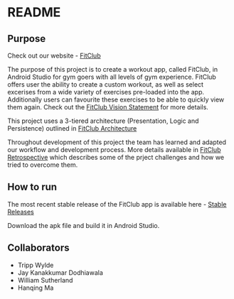 # README

## Purpose
Check out our website - [FitClub](https://tc3040.github.io/FitClub/)

The purpose of this project is to create a workout app, called FitClub, in Android Studio for gym goers with all levels of gym experience. FitClub offers user the ability to create a custom workout, as well as select excerises from a wide variety of exercises pre-loaded into the app. Additionally users can favourite these exercises to be able to quickly view them again. Check out the [FitClub Vision Statement](https://code.cs.umanitoba.ca/comp3350-winter2023/a02-g08-fitclub/-/blob/main/VISION.md) for more details.

This project uses a 3-tiered architecture (Presentation, Logic and Persistence) outlined in [FitClub Architecture](https://code.cs.umanitoba.ca/comp3350-winter2023/a02-g08-fitclub/-/blob/main/ARCHITECTURE.md)

Throughout development of this project the team has learned and adapted our workflow and development process. More details available in [FitClub Retrospective](https://code.cs.umanitoba.ca/comp3350-winter2023/a02-g08-fitclub/-/blob/main/RETROSPECTIVE.md) which describes some of the prject challenges and how we tried to overcome them.

## How to run
The most recent stable release of the FitClub app is available here - [Stable Releases](https://code.cs.umanitoba.ca/comp3350-winter2023/a02-g08-fitclub/-/releases)

Download the apk file and build it in Android Studio. 

## Collaborators
 - Tripp Wylde
 - Jay Kanakkumar Dodhiawala
 - William Sutherland
 - Hanqing Ma
